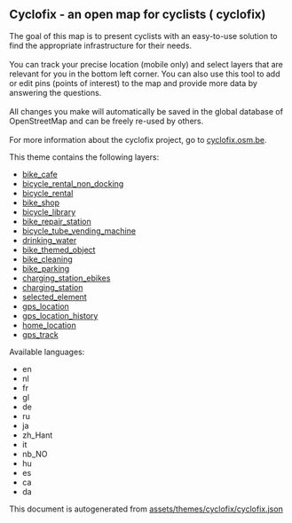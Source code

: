 

 Cyclofix - an open map for cyclists ( cyclofix) 
-------------------------------------------------



The goal of this map is to present cyclists with an easy-to-use solution to find the appropriate infrastructure for their needs.<br><br>You can track your precise location (mobile only) and select layers that are relevant for you in the bottom left corner. You can also use this tool to add or edit pins (points of interest) to the map and provide more data by answering the questions.<br><br>All changes you make will automatically be saved in the global database of OpenStreetMap and can be freely re-used by others.<br><br>For more information about the cyclofix project, go to <a href='https://cyclofix.osm.be/'>cyclofix.osm.be</a>.

This theme contains the following layers:



  - [bike_cafe](../Layers/bike_cafe.md)
  - [bicycle_rental_non_docking](../Layers/bicycle_rental_non_docking.md)
  - [bicycle_rental](../Layers/bicycle_rental.md)
  - [bike_shop](../Layers/bike_shop.md)
  - [bicycle_library](../Layers/bicycle_library.md)
  - [bike_repair_station](../Layers/bike_repair_station.md)
  - [bicycle_tube_vending_machine](../Layers/bicycle_tube_vending_machine.md)
  - [drinking_water](../Layers/drinking_water.md)
  - [bike_themed_object](../Layers/bike_themed_object.md)
  - [bike_cleaning](../Layers/bike_cleaning.md)
  - [bike_parking](../Layers/bike_parking.md)
  - [charging_station_ebikes](../Layers/charging_station_ebikes.md)
  - [charging_station](../Layers/charging_station.md)
  - [selected_element](../Layers/selected_element.md)
  - [gps_location](../Layers/gps_location.md)
  - [gps_location_history](../Layers/gps_location_history.md)
  - [home_location](../Layers/home_location.md)
  - [gps_track](../Layers/gps_track.md)


Available languages:



  - en
  - nl
  - fr
  - gl
  - de
  - ru
  - ja
  - zh_Hant
  - it
  - nb_NO
  - hu
  - es
  - ca
  - da
 

This document is autogenerated from [assets/themes/cyclofix/cyclofix.json](https://github.com/pietervdvn/MapComplete/blob/develop/assets/themes/cyclofix/cyclofix.json)